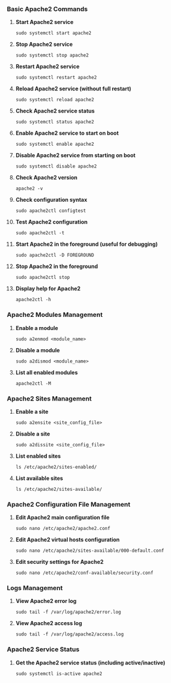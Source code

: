 ### **Basic Apache2 Commands**

1. **Start Apache2 service**

    `sudo systemctl start apache2`
    
2. **Stop Apache2 service**
  
    `sudo systemctl stop apache2`
    
3. **Restart Apache2 service**

    `sudo systemctl restart apache2`
    
4. **Reload Apache2 service (without full restart)**

    `sudo systemctl reload apache2`
    
5. **Check Apache2 service status**
  
    `sudo systemctl status apache2`
    
6. **Enable Apache2 service to start on boot**

    `sudo systemctl enable apache2`
    
7. **Disable Apache2 service from starting on boot**

    `sudo systemctl disable apache2`
    
8. **Check Apache2 version**

    `apache2 -v`
    
9. **Check configuration syntax**
 
    `sudo apache2ctl configtest`
    
10. **Test Apache2 configuration**
  
    `sudo apache2ctl -t`
    
11. **Start Apache2 in the foreground (useful for debugging)**

    `sudo apache2ctl -D FOREGROUND`
    
12. **Stop Apache2 in the foreground**

    `sudo apache2ctl stop`
    
13. **Display help for Apache2**

    `apache2ctl -h`
    

### Apache2 Modules Management

1. **Enable a module**

    `sudo a2enmod <module_name>`
    
2. **Disable a module**
  
    `sudo a2dismod <module_name>`
    
3. **List all enabled modules**

    `apache2ctl -M`
    

### Apache2 Sites Management

1. **Enable a site**

    `sudo a2ensite <site_config_file>`
    
2. **Disable a site**

    `sudo a2dissite <site_config_file>`
    
3. **List enabled sites**

    `ls /etc/apache2/sites-enabled/`
    
4. **List available sites**

    `ls /etc/apache2/sites-available/`
    

### Apache2 Configuration File Management

1. **Edit Apache2 main configuration file**

    `sudo nano /etc/apache2/apache2.conf`
    
2. **Edit Apache2 virtual hosts configuration**

    `sudo nano /etc/apache2/sites-available/000-default.conf`
    
3. **Edit security settings for Apache2**
 
    `sudo nano /etc/apache2/conf-available/security.conf`
    

### Logs Management

1. **View Apache2 error log**

    `sudo tail -f /var/log/apache2/error.log`
    
2. **View Apache2 access log**

    `sudo tail -f /var/log/apache2/access.log`
    

### Apache2 Service Status

1. **Get the Apache2 service status (including active/inactive)**
 
    `sudo systemctl is-active apache2`
